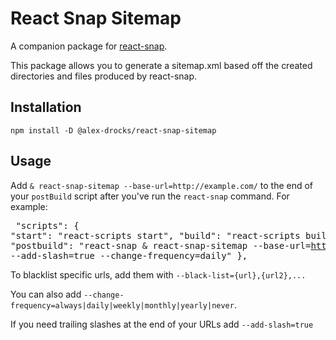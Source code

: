 # React Snap Sitemap

A companion package for [react-snap](https://github.com/stereobooster/react-snap).

This package allows you to generate a sitemap.xml based off the created directories and files produced by react-snap.

## Installation

`npm install -D @alex-drocks/react-snap-sitemap`

## Usage

Add `& react-snap-sitemap --base-url=http://example.com/` 
to the end of your `postBuild` script after you've run the `react-snap` command.
For example: <pre>
"scripts": {
"start": "react-scripts start",
"build": "react-scripts build",
"postbuild": "react-snap & react-snap-sitemap --base-url=https://finance-d.com/ --add-slash=true --change-frequency=daily"
},</pre>

To blacklist specific urls, add them with `--black-list={url},{url2},...`

You can also add `--change-frequency=always|daily|weekly|monthly|yearly|never`.

If you need trailing slashes at the end of your URLs add `--add-slash=true`
